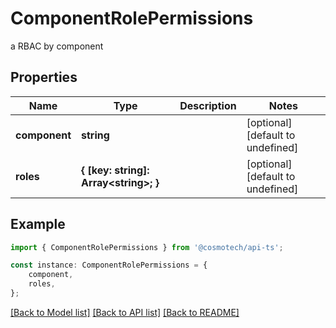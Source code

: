 # ComponentRolePermissions

a RBAC by component

## Properties

Name | Type | Description | Notes
------------ | ------------- | ------------- | -------------
**component** | **string** |  | [optional] [default to undefined]
**roles** | **{ [key: string]: Array&lt;string&gt;; }** |  | [optional] [default to undefined]

## Example

```typescript
import { ComponentRolePermissions } from '@cosmotech/api-ts';

const instance: ComponentRolePermissions = {
    component,
    roles,
};
```

[[Back to Model list]](../README.md#documentation-for-models) [[Back to API list]](../README.md#documentation-for-api-endpoints) [[Back to README]](../README.md)
